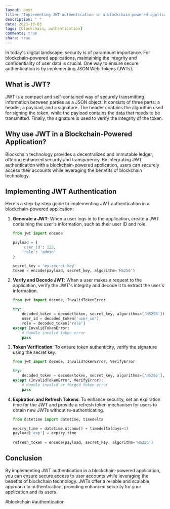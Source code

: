 ```yaml
---
layout: post
title: "Implementing JWT authentication in a blockchain-powered application"
description: " "
date: 2023-10-03
tags: [blockchain, authentication]
comments: true
share: true
---
```


In today's digital landscape, security is of paramount importance. For blockchain-powered applications, maintaining the integrity and confidentiality of user data is crucial. One way to ensure secure authentication is by implementing JSON Web Tokens (JWTs).

## What is JWT?

JWT is a compact and self-contained way of securely transmitting information between parties as a JSON object. It consists of three parts: a header, a payload, and a signature. The header contains the algorithm used for signing the token, while the payload contains the data that needs to be transmitted. Finally, the signature is used to verify the integrity of the token.

## Why use JWT in a Blockchain-Powered Application?

Blockchain technology provides a decentralized and immutable ledger, offering enhanced security and transparency. By integrating JWT authentication with a blockchain-powered application, users can securely access their accounts while leveraging the benefits of blockchain technology.

## Implementing JWT Authentication

Here's a step-by-step guide to implementing JWT authentication in a blockchain-powered application:

1. **Generate a JWT**: When a user logs in to the application, create a JWT containing the user's information, such as their user ID and role.

   ```python
   from jwt import encode

   payload = {
       'user_id': 123,
       'role': 'admin'
   }

   secret_key = 'my-secret-key'
   token = encode(payload, secret_key, algorithm='HS256')
   ```

2. **Verify and Decode JWT**: When a user makes a request to the application, verify the JWT's integrity and decode it to extract the user's information.

   ```python
   from jwt import decode, InvalidTokenError

   try:
       decoded_token = decode(token, secret_key, algorithms=['HS256'])
       user_id = decoded_token['user_id']
       role = decoded_token['role']
   except InvalidTokenError:
       # Handle invalid token error
       pass
   ```

3. **Token Verification**: To ensure token authenticity, verify the signature using the secret key.

   ```python
   from jwt import decode, InvalidTokenError, VerifyError

   try:
       decoded_token = decode(token, secret_key, algorithms=['HS256'], options={'verify_signature': True})
   except (InvalidTokenError, VerifyError):
       # Handle invalid or forged token error
       pass
   ```

4. **Expiration and Refresh Tokens**: To enhance security, set an expiration time for the JWT and provide a refresh token mechanism for users to obtain new JWTs without re-authenticating.

   ```python
   from datetime import datetime, timedelta

   expiry_time = datetime.utcnow() + timedelta(days=1)
   payload['exp'] = expiry_time
      
   refresh_token = encode(payload, secret_key, algorithm='HS256')
   ```

## Conclusion

By implementing JWT authentication in a blockchain-powered application, you can ensure secure access to user accounts while leveraging the benefits of blockchain technology. JWTs offer a reliable and scalable approach to authentication, providing enhanced security for your application and its users.

#blockchain #authentication